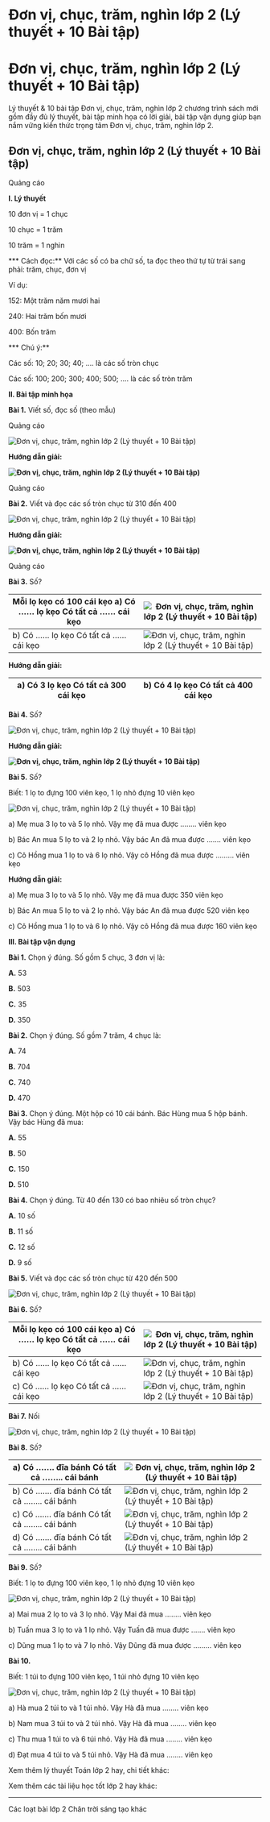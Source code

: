 # Đơn vị, chục, trăm, nghìn lớp 2 (Lý thuyết + 10 Bài tập)

# Đơn vị, chục, trăm, nghìn lớp 2 (Lý thuyết + 10 Bài tập)

Lý thuyết & 10 bài tập Đơn vị, chục, trăm, nghìn lớp 2 chương trình sách mới gồm đầy đủ lý thuyết, bài tập minh họa có lời giải, bài tập vận dụng giúp bạn nắm vững kiến thức trọng tâm Đơn vị, chục, trăm, nghìn lớp 2.

## Đơn vị, chục, trăm, nghìn lớp 2 (Lý thuyết + 10 Bài tập)

Quảng cáo

**I. Lý thuyết**

10 đơn vị = 1 chục

10 chục = 1 trăm

10 trăm = 1 nghìn

*** Cách đọc:** Với các số có ba chữ số, ta đọc theo thứ tự từ trái sang phải: trăm, chục, đơn vị

Ví dụ: 

152: Một trăm năm mươi hai

240: Hai trăm bốn mươi

400: Bốn trăm

*** Chú ý:**

Các số: 10; 20; 30; 40; …. là các số tròn chục

Các số: 100; 200; 300; 400; 500; …. là các số tròn trăm

**II. Bài tập minh họa**

**Bài 1.** Viết số, đọc số (theo mẫu)

Quảng cáo

![Đơn vị, chục, trăm, nghìn lớp 2 \(Lý thuyết + 10 Bài tập\)](https://vietjack.com/toan-2-chan-troi/images/ly-thuyet-don-vi-chuc-tram-nghin-235596.PNG)

**Hướng dẫn giải:**

**![Đơn vị, chục, trăm, nghìn lớp 2 \(Lý thuyết + 10 Bài tập\)](https://vietjack.com/toan-2-chan-troi/images/ly-thuyet-don-vi-chuc-tram-nghin-235597.PNG)**

Quảng cáo

**Bài 2.** Viết và đọc các số tròn chục từ 310 đến 400

![Đơn vị, chục, trăm, nghìn lớp 2 \(Lý thuyết + 10 Bài tập\)](https://vietjack.com/toan-2-chan-troi/images/ly-thuyet-don-vi-chuc-tram-nghin-235598.PNG)

**Hướng dẫn giải:**

**![Đơn vị, chục, trăm, nghìn lớp 2 \(Lý thuyết + 10 Bài tập\)](https://vietjack.com/toan-2-chan-troi/images/ly-thuyet-don-vi-chuc-tram-nghin-235599.PNG)**

Quảng cáo

**Bài 3.** Số? 

Mỗi lọ kẹo có 100 cái kẹo a)  Có …… lọ kẹo  Có tất cả …… cái kẹo | ![Đơn vị, chục, trăm, nghìn lớp 2 \(Lý thuyết + 10 Bài tập\)](https://vietjack.com/toan-2-chan-troi/images/ly-thuyet-don-vi-chuc-tram-nghin-235600.PNG)  
---|---  
b)  Có …… lọ kẹo  Có tất cả …… cái kẹo | ![Đơn vị, chục, trăm, nghìn lớp 2 \(Lý thuyết + 10 Bài tập\)](https://vietjack.com/toan-2-chan-troi/images/ly-thuyet-don-vi-chuc-tram-nghin-235601.PNG)  
  
**Hướng dẫn giải:**

a)  Có 3 lọ kẹo  Có tất cả 300 cái kẹo |  b)  Có 4 lọ kẹo  Có tất cả 400 cái kẹo  
---|---  
  
**Bài 4.** Số?

![Đơn vị, chục, trăm, nghìn lớp 2 \(Lý thuyết + 10 Bài tập\)](https://vietjack.com/toan-2-chan-troi/images/ly-thuyet-don-vi-chuc-tram-nghin-235602.PNG)

**Hướng dẫn giải:**

**![Đơn vị, chục, trăm, nghìn lớp 2 \(Lý thuyết + 10 Bài tập\)](https://vietjack.com/toan-2-chan-troi/images/ly-thuyet-don-vi-chuc-tram-nghin-235603.PNG)**

**Bài 5.** Số?

Biết: 1 lọ to đựng 100 viên kẹo, 1 lọ nhỏ đựng 10 viên kẹo

![Đơn vị, chục, trăm, nghìn lớp 2 \(Lý thuyết + 10 Bài tập\)](https://vietjack.com/toan-2-chan-troi/images/ly-thuyet-don-vi-chuc-tram-nghin-235604.PNG)

a) Mẹ mua 3 lọ to và 5 lọ nhỏ. Vậy mẹ đã mua được …….. viên kẹo

b) Bác An mua 5 lọ to và 2 lọ nhỏ. Vậy bác An đã mua được ……. viên kẹo

c) Cô Hồng mua 1 lọ to và 6 lọ nhỏ. Vậy cô Hồng đã mua được ……… viên kẹo

**Hướng dẫn giải:**

a) Mẹ mua 3 lọ to và 5 lọ nhỏ. Vậy mẹ đã mua được 350 viên kẹo

b) Bác An mua 5 lọ to và 2 lọ nhỏ. Vậy bác An đã mua được 520 viên kẹo

c) Cô Hồng mua 1 lọ to và 6 lọ nhỏ. Vậy cô Hồng đã mua được 160 viên kẹo

**III. Bài tập vận dụng**

**Bài 1.** Chọn ý đúng. Số gồm 5 chục, 3 đơn vị là: 

**A.** 53

**B.** 503

**C.** 35

**D.** 350

**Bài 2.** Chọn ý đúng. Số gồm 7 trăm, 4 chục là:

**A.** 74

**B.** 704

**C.** 740

**D.** 470

**Bài 3.** Chọn ý đúng. Một hộp có 10 cái bánh. Bác Hùng mua 5 hộp bánh. Vậy bác Hùng đã mua:

**A.** 55

**B.** 50

**C.** 150

**D.** 510

**Bài 4.** Chọn ý đúng. Từ 40 đến 130 có bao nhiêu số tròn chục?

**A.** 10 số

**B.** 11 số

**C.** 12 số

**D.** 9 số

**Bài 5.** Viết và đọc các số tròn chục từ 420 đến 500

![Đơn vị, chục, trăm, nghìn lớp 2 \(Lý thuyết + 10 Bài tập\)](https://vietjack.com/toan-2-chan-troi/images/ly-thuyet-don-vi-chuc-tram-nghin-235605.PNG)

**Bài 6.** Số? 

Mỗi lọ kẹo có 100 cái kẹo a)  Có …… lọ kẹo  Có tất cả …… cái kẹo | ![Đơn vị, chục, trăm, nghìn lớp 2 \(Lý thuyết + 10 Bài tập\)](https://vietjack.com/toan-2-chan-troi/images/ly-thuyet-don-vi-chuc-tram-nghin-235606.PNG)  
---|---  
b)  Có …… lọ kẹo  Có tất cả …… cái kẹo | ![Đơn vị, chục, trăm, nghìn lớp 2 \(Lý thuyết + 10 Bài tập\)](https://vietjack.com/toan-2-chan-troi/images/ly-thuyet-don-vi-chuc-tram-nghin-235607.PNG)  
c)  Có …… lọ kẹo  Có tất cả …… cái kẹo | ![Đơn vị, chục, trăm, nghìn lớp 2 \(Lý thuyết + 10 Bài tập\)](https://vietjack.com/toan-2-chan-troi/images/ly-thuyet-don-vi-chuc-tram-nghin-235608.PNG)  
  
**Bài 7.** Nối

![Đơn vị, chục, trăm, nghìn lớp 2 \(Lý thuyết + 10 Bài tập\)](https://vietjack.com/toan-2-chan-troi/images/ly-thuyet-don-vi-chuc-tram-nghin-235609.PNG)

**Bài 8.** Số?

a)  Có ……. đĩa bánh Có tất cả …….. cái bánh | ![Đơn vị, chục, trăm, nghìn lớp 2 \(Lý thuyết + 10 Bài tập\)](https://vietjack.com/toan-2-chan-troi/images/ly-thuyet-don-vi-chuc-tram-nghin-235610.PNG)  
---|---  
b)  Có ……. đĩa bánh Có tất cả …….. cái bánh | ![Đơn vị, chục, trăm, nghìn lớp 2 \(Lý thuyết + 10 Bài tập\)](https://vietjack.com/toan-2-chan-troi/images/ly-thuyet-don-vi-chuc-tram-nghin-235611.PNG)  
c)  Có ……. đĩa bánh Có tất cả …….. cái bánh | ![Đơn vị, chục, trăm, nghìn lớp 2 \(Lý thuyết + 10 Bài tập\)](https://vietjack.com/toan-2-chan-troi/images/ly-thuyet-don-vi-chuc-tram-nghin-235612.PNG)  
d)  Có ……. đĩa bánh Có tất cả …….. cái bánh | ![Đơn vị, chục, trăm, nghìn lớp 2 \(Lý thuyết + 10 Bài tập\)](https://vietjack.com/toan-2-chan-troi/images/ly-thuyet-don-vi-chuc-tram-nghin-235613.PNG)  
  
**Bài 9.** Số?

Biết: 1 lọ to đựng 100 viên kẹo, 1 lọ nhỏ đựng 10 viên kẹo

![Đơn vị, chục, trăm, nghìn lớp 2 \(Lý thuyết + 10 Bài tập\)](https://vietjack.com/toan-2-chan-troi/images/ly-thuyet-don-vi-chuc-tram-nghin-235614.PNG)

a) Mai mua 2 lọ to và 3 lọ nhỏ. Vậy Mai đã mua …….. viên kẹo

b) Tuấn mua 3 lọ to và 1 lọ nhỏ. Vậy Tuấn đã mua được ……. viên kẹo

c) Dũng mua 1 lọ to và 7 lọ nhỏ. Vậy Dũng đã mua được ……… viên kẹo

**Bài 10.**

Biết: 1 túi to đựng 100 viên kẹo, 1 túi nhỏ đựng 10 viên kẹo

![Đơn vị, chục, trăm, nghìn lớp 2 \(Lý thuyết + 10 Bài tập\)](https://vietjack.com/toan-2-chan-troi/images/ly-thuyet-don-vi-chuc-tram-nghin-235615.PNG)

a) Hà mua 2 túi to và 1 túi nhỏ. Vậy Hà đã mua …….. viên kẹo

b) Nam mua 3 túi to và 2 túi nhỏ. Vậy Hà đã mua …….. viên kẹo

c) Thu mua 1 túi to và 6 túi nhỏ. Vậy Hà đã mua …….. viên kẹo

d) Đạt mua 4 túi to và 5 túi nhỏ. Vậy Hà đã mua …….. viên kẹo

Xem thêm lý thuyết Toán lớp 2 hay, chi tiết khác:

Xem thêm các tài liệu học tốt lớp 2 hay khác:

* * *

Các loạt bài lớp 2 Chân trời sáng tạo khác
